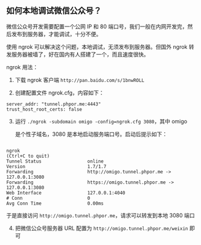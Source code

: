 如何本地调试微信公众号？
---------------------


微信公众号开发需要配置一个公网 IP 和 80 端口号，我们一般在内网开发完，然后发布到服务器，才能调试，十分不便。

使用 ngrok 可以解决这个问题，本地调试，无须发布到服务器。但国外 ngrok 转发服务器被墙了，好在国内有人搭建了一个，而且速度很快。


ngrok 用法：

1. 下载 ngrok 客户端 `http://pan.baidu.com/s/1bnwROLL`

2. 创建配置文件 ngrok.cfg，内容如下：

```
server_addr: "tunnel.phpor.me:4443"
trust_host_root_certs: false

```


3. 运行 `./ngrok -subdomain omigo -config=ngrok.cfg 3080`，其中 omigo

    是个性子域名，3080 是本地启动服务端口号。启动后提示如下：

```

ngrok                                                                (Ctrl+C to quit)
Tunnel Status                 online  
Version                       1.7/1.7
Forwarding                    http://omigo.tunnel.phpor.me -> 127.0.0.1:3080
Forwarding                    https://omigo.tunnel.phpor.me -> 127.0.0.1:3080  
Web Interface                 127.0.0.1:4040
# Conn                        0
Avg Conn Time                 0.00ms
```

于是直接访问 `http://omigo.tunnel.phpor.me`，请求可以转发到本地 3080 端口

4. 把微信公众号服务器 URL 配置为 `http://omigo.tunnel.phpor.me/weixin` 即可
